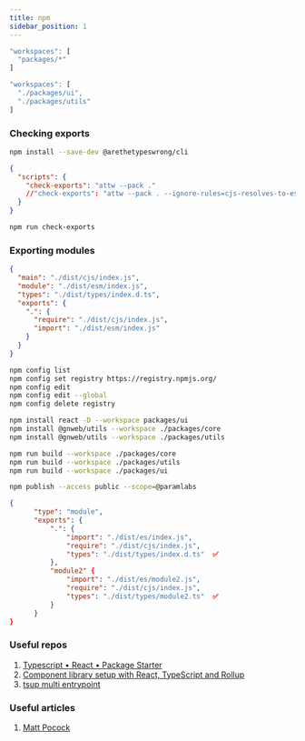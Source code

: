 ```yaml
---
title: npm
sidebar_position: 1
---
```


```ts
"workspaces": [
  "packages/*"
]

"workspaces": [
  "./packages/ui",
  "./packages/utils"
]
```

### Checking exports

```bash
npm install --save-dev @arethetypeswrong/cli
```

```json
{
  "scripts": {
    "check-exports": "attw --pack ."
    //"check-exports": "attw --pack . --ignore-rules=cjs-resolves-to-esm"
  }
}
```

```bash
npm run check-exports
```

### Exporting modules

```json
{
  "main": "./dist/cjs/index.js",
  "module": "./dist/esm/index.js",
  "types": "./dist/types/index.d.ts",
  "exports": {
    ".": {
      "require": "./dist/cjs/index.js",
      "import": "./dist/esm/index.js"
    }
  }
}
```

```bash
npm config list
npm config set registry https://registry.npmjs.org/
npm config edit
npm config edit --global
npm config delete registry
```

```bash
npm install react -D --workspace packages/ui
npm install @gnweb/utils --workspace ./packages/core
npm install @gnweb/utils --workspace ./packages/utils
```

```bash
npm run build --workspace ./packages/core
npm run build --workspace ./packages/utils
npm run build --workspace ./packages/ui
```

```bash
npm publish --access public --scope=@paramlabs
```

```json
{
      "type": "module",
      "exports": {
          ".": {
              "import": "./dist/es/index.js",
              "require": "./dist/cjs/index.js",
              "types": "./dist/types/index.d.ts"  ✅
          },
          "module2" {
              "import": "./dist/es/module2.js",
              "require": "./dist/cjs/index.js",
              "types": "./dist/types/module2.ts"  ✅
          }
      }
}
```

### Useful repos

1. [Typescript • React • Package Starter](https://github.com/TimMikeladze/typescript-react-package-starter)
2. [Component library setup with React, TypeScript and Rollup](https://dev.to/siddharthvenkatesh/component-library-setup-with-react-typescript-and-rollup-onj)
3. [tsup multi entrypoint](https://gist.github.com/ixahmedxi/972ebb37c06f2f81513e1834a9457593)

### Useful articles

1. [Matt Pocock](https://www.totaltypescript.com/how-to-create-an-npm-package)
